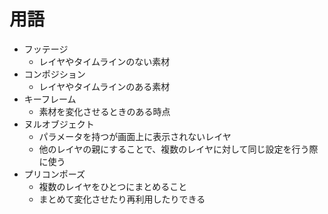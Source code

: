 # 用語

- フッテージ
    - レイヤやタイムラインのない素材
- コンポジション
    - レイヤやタイムラインのある素材
- キーフレーム
    - 素材を変化させるときのある時点
- ヌルオブジェクト
    - パラメータを持つが画面上に表示されないレイヤ
    - 他のレイヤの親にすることで、複数のレイヤに対して同じ設定を行う際に使う
- プリコンポーズ
    - 複数のレイヤをひとつにまとめること
    - まとめて変化させたり再利用したりできる
